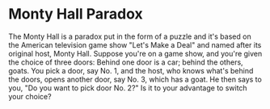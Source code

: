 # Monty Hall Paradox
The Monty Hall is a paradox put in the form of a puzzle and it's based on the American television game show "Let's Make a Deal" and named after its original host, Monty Hall. Suppose you're on a game show, and you're given the choice of three doors: Behind one door is a car; behind the others, goats. You pick a door, say No. 1, and the host, who knows what's behind the doors, opens another door, say No. 3, which has a goat. He then says to you, "Do you want to pick door No. 2?" Is it to your advantage to switch your choice?

